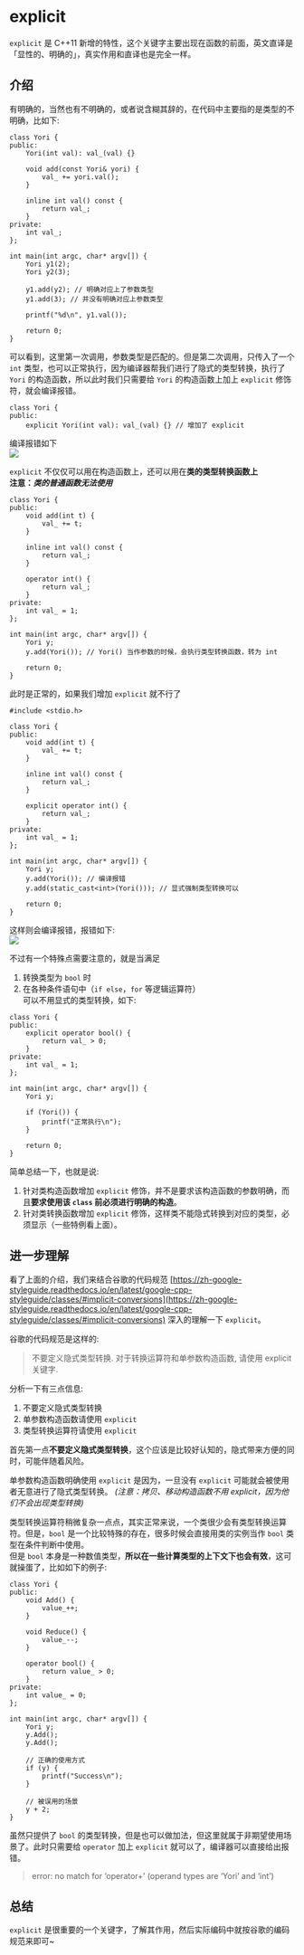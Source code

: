 # explicit
`explicit` 是 C++11 新增的特性，这个关键字主要出现在函数的前面，英文直译是「显性的、明确的」，真实作用和直译也是完全一样。  

## 介绍
有明确的，当然也有不明确的，或者说含糊其辞的，在代码中主要指的是类型的不明确，比如下:
```
class Yori {
public:
    Yori(int val): val_(val) {}

    void add(const Yori& yori) {
        val_ += yori.val();
    }

    inline int val() const {
        return val_;
    }
private:
    int val_;
};

int main(int argc, char* argv[]) {
    Yori y1(2);
    Yori y2(3);

    y1.add(y2); // 明确对应上了参数类型
    y1.add(3); // 并没有明确对应上参数类型

    printf("%d\n", y1.val());

    return 0;
}
```
可以看到，这里第一次调用，参数类型是匹配的。但是第二次调用，只传入了一个 `int` 类型，也可以正常执行，因为编译器帮我们进行了隐式的类型转换，执行了 `Yori` 的构造函数，所以此时我们只需要给 `Yori` 的构造函数上加上 `explicit` 修饰符，就会编译报错。
```
class Yori {
public:
    explicit Yori(int val): val_(val) {} // 增加了 explicit
```
编译报错如下  
![](./assets/1.png)  

`explicit` 不仅仅可以用在构造函数上，还可以用在**类的类型转换函数上**  
**注意：_类的普通函数无法使用_**  
```
class Yori {
public:
    void add(int t) {
        val_ += t;
    }

    inline int val() const {
        return val_;
    }

    operator int() {
        return val_;
    }
private:
    int val_ = 1;
};

int main(int argc, char* argv[]) {
    Yori y;
    y.add(Yori()); // Yori() 当作参数的时候，会执行类型转换函数，转为 int

    return 0;
}
```
此时是正常的，如果我们增加 `explicit` 就不行了  
```
#include <stdio.h>

class Yori {
public:
    void add(int t) {
        val_ += t;
    }

    inline int val() const {
        return val_;
    }

    explicit operator int() {
        return val_;
    }
private:
    int val_ = 1;
};

int main(int argc, char* argv[]) {
    Yori y;
    y.add(Yori()); // 编译报错
    y.add(static_cast<int>(Yori())); // 显式强制类型转换可以

    return 0;
}
```
这样则会编译报错，报错如下:  
![](./assets/2.png)  

不过有一个特殊点需要注意的，就是当满足
1. 转换类型为 `bool` 时
2. 在各种条件语句中（`if else`，`for` 等逻辑运算符）  
可以不用显式的类型转换，如下:  
```
class Yori {
public:
    explicit operator bool() {
        return val_ > 0;
    }
private:
    int val_ = 1;
};

int main(int argc, char* argv[]) {
    Yori y;

    if (Yori()) {
        printf("正常执行\n");
    }

    return 0;
}
```

简单总结一下，也就是说:  
1. 针对类构造函数增加 `explicit` 修饰，并不是要求该构造函数的参数明确，而且**要求使用该 `class` 前必须进行明确的构造**。
2. 针对类转换函数增加 `explicit` 修饰，这样类不能隐式转换到对应的类型，必须显示（一些特例看上面）。

## 进一步理解
看了上面的介绍，我们来结合谷歌的代码规范 [https://zh-google-styleguide.readthedocs.io/en/latest/google-cpp-styleguide/classes/#implicit-conversions](https://zh-google-styleguide.readthedocs.io/en/latest/google-cpp-styleguide/classes/#implicit-conversions) 深入的理解一下 `explicit`。

谷歌的代码规范是这样的:  
>不要定义隐式类型转换. 对于转换运算符和单参数构造函数, 请使用 explicit 关键字.

分析一下有三点信息:  
1. 不要定义隐式类型转换
2. 单参数构造函数请使用 `explicit`
3. 类型转换运算符请使用 `explicit`

首先第一点**不要定义隐式类型转换**，这个应该是比较好认知的，隐式带来方便的同时，可能伴随着风险。

单参数构造函数明确使用 `explicit` 是因为，一旦没有 `explicit` 可能就会被使用者无意进行了隐式类型转换。
*(注意：拷贝、移动构造函数不用 explicit，因为他们不会出现类型转换)*

类型转换运算符稍微复杂一点点，其实正常来说，一个类很少会有类型转换运算符。但是，`bool` 是一个比较特殊的存在，很多时候会直接用类的实例当作 `bool` 类型在条件判断中使用。  
但是 `bool` 本身是一种数值类型，**所以在一些计算类型的上下文下也会有效**，这可就操蛋了，比如如下的例子:  
```
class Yori {
public:
    void Add() {
        value_++;
    }

    void Reduce() {
        value_--;
    }

    operator bool() {
        return value_ > 0;
    }
private:
    int value_ = 0;
};

int main(int argc, char* argv[]) {
    Yori y;
    y.Add();
    y.Add();

    // 正确的使用方式
    if (y) {
        printf("Success\n");
    }

    // 被误用的场景
    y + 2;
}
```
虽然只提供了 `bool` 的类型转换，但是也可以做加法，但这里就属于非期望使用场景了。此时只需要给 `operator` 加上 `explicit` 就可以了，编译器可以直接给出报错。
> error: no match for ‘operator+’ (operand types are ‘Yori’ and ‘int’)

## 总结
`explicit` 是很重要的一个关键字，了解其作用，然后实际编码中就按谷歌的编码规范来即可~
